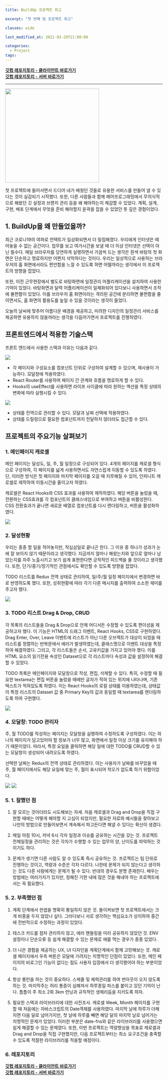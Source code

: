 ```yaml
---
title: BuildUp 프로젝트 회고

excerpt: "첫 번째 팀 프로젝트 회고"

classes: wide

last_modified_at: 2021-03-29T21:00:00

categories:
  - Project
tags:
---
```


[**깃헙 레포지토리 - 클라이언트 바로가기**](https://github.com/codestates/BuildUp-client)  
[**깃헙 레포지토리 - 서버 바로가기**](https://github.com/codestates/BuildUp-server)

---

<img src="https://drive.google.com/uc?export=view&id=1l-cvsOltC1QdAuz6pXDh6t59oDi4orUH" width=300px/>

첫 프로젝트에 들어서면서 드디어 내가 배웠던 것들로 유용한 서비스를 만들어 낼 수 있다는 것이 실감되기 시작했다. 또한, 다른 사람들과 함께 페어프로그래밍에서 무의식적으로 해왔던 깃 설정과 브랜치 관리 등을 왜 해야하는지 체감할 수 있었다. 계획, 설계, 구현, 배포 단계에서 무엇을 준비 해야할지 윤곽을 잡을 수 있었던 뜻 깊은 경험이었다.

## 1. BuildUp을 왜 만들었을까?

최근 코로나19의 여파로 언택트가 일상화되면서 더 밀접해졌다. 우리에게 인터넷은 떼어놓을 수 없는 공간이다. 업무를 보고 여가시간을 보낼 때 더 이상 인터넷은 선택이 아닌 필수다. 매일 브라우저를 당연하게 실행하면서 가끔씩 드는 생각은 흰색 바탕의 첫 화면은 단순하고 명료하지만 어쩐지 삭막하다는 것이다. 우리는 일상적으로 사용하는 브라우저의 홈 화면에서라도 편안함을 느낄 수 있도록 하면 어떨까라는 생각에서 이 프로젝트의 방향을 잡았다.

또한, 이전 근무현장에서 별도로 바탕화면에 일정관리 어플리케이션을 설치하여 사용한 기억이 있었다. 바탕화면과 달력 어플리케이션이 일체화되어 있다보니 사용하면서 조작에 불편함이 있었다. 이를 브라우저 홈 화면이라는 격리된 공간에 분리하면 불편함을 줄이면서도, 홈 화면의 활용도를 높일 수 있을 것이라는 생각이 들었다.

오늘의 날씨에 맞추어 아름다운 배경을 제공하고, 미려한 디자인의 일정관리 서비스를 제공하면 유용하지 않을까라는 생각을 다듬어가면서 프로젝트를 진행하였다.

## 프론트엔드에서 적용한 기술스택

프론트 엔드에서 사용한 스택과 이유는 다음과 같다.

<img src="https://img.shields.io/badge/React-20232A?style=for-the-badge&logo=react&logoColor=61DAFB"/>

- 각 페이지와 구성요소를 컴포넌트 단위로 구성하여 설계할 수 있으며, 재사용이 가능하다. 모달창에 적용하였다.
- React Router를 사용하여 페이지 간 관계와 흐름을 명료하게 할 수 있다.
- Hooks의 useEffect를 사용하면 라이프 사이클에 따라 원하는 액션을 특정 상태의 변화에 따라 실행시킬 수 있다.

<img src="https://img.shields.io/badge/Redux-593D88?style=for-the-badge&logo=redux&logoColor=white"/>

- 상태를 전역으로 관리할 수 있다. 모달과 날짜 선택에 적용하였다.
- 상태를 드릴링으로 필요한 컴포넌트까지 전달하지 않더라도 접근할 수 있다.

## 프로젝트의 주요기능 살펴보기

### 1. 메인페이지 캐로셀

메인 페이지는 달성도, 일, 주, 월 일정으로 구성되어 있다. 4개의 페이지를 캐로셀 형식으로 구성하여, 각 페이지를 넓게 사용하면서도 자연스럽게 이동할 수 있도록 하였다. 단, 이러한 방식은 첫 페이지와 마지막 페이지를 오갈 때 지루해질 수 있어, 인피니트 캐로셀로 제작하여 이동시간을 줄이고자 하였다.

캐로셀은 React Hooks와 CSS 효과를 사용하여 제작하였다. 해당 버튼을 눌렀을 때, 전환하는 CSS효과를 각 컴포넌트의 클래스네임으로 부여하고 버튼을 비활성한다. CSS 전환효과가 끝나면 새로운 배열로 컴포넌트를 다시 랜더링하고, 버튼을 활성화하였다.

<img src="https://drive.google.com/uc?export=view&id=15nFZta9TZ6GOQhcixyxQ9rh1IvDIB8MI">

### 2. 달성현황

우리는 종종 할 일을 적어놓지만, 작심삼일로 끝나곤 한다. 그 이유 중 하나가 성과가 눈에 잘 보이지 않기 때문이라고 생각했다. 지금까지 얼마나 해왔는지와 앞으로 얼마나 남았는지를 자주 노출시키고 보기 쉽게 표현한다면 긍적적인 피드백을 줄 것이라고 생각했다. 또한, 단기/중기/장기적인 관점에서도 확인할 수 있도록 방향을 잡았다.

TODO 리스트를 Redux 전역 상태로 관리하여, 일/주/월 일정 페이지에서 변경하면 바로 반영하도록 했다. 또한, 성취현황에 따라 각기 다른 메시지를 출력하여 소소한 재미를 주고자 했다.

<img src="https://drive.google.com/uc?export=view&id=1lfkwXF4pZpEyIpW2LFQfwAjRpmq4fImu">

### 3. TODO 리스트 Drag & Drop, CRUD

각 목록의 리스트들을 Drag & Drop으로 언제 어디서든 수정할 수 있도록 편이성을 제공하고자 했다. 이 기능은 HTML의 드래그 이벤트, React Hooks, CSS로 구현하였다. Drag Enter, Over, Leave 이벤트에 리스트가 아닌 다른 오브젝트가 대상이 되었을 때 리스트를 정렬하는 반복문에서 에러가 발생하였는데, 클래스명으로 이벤트 대상을 특정하여 해결하였다. 그리고, 각 리스트들은 순서, 고유키값을 가지고 있어야 했다. 이를 HTML 요소의 읽기전용 속성인 Dataset으로 각 리스트마다 속성과 값을 설정하여 해결할 수 있었다.

TODO 목록은 메인페이지와 모달창으로 작성, 편집, 삭제할 수 있다. 특히, 수정할 때 필요한 textarea는 편집 버튼을 눌렀을 때에만 글자가 적혀 있는 위치에 나타나며, 기존 텍스트가 적혀있도록 하였다. 이는 React Hooks의 로컬 상태를 이용하였는데, 상태값이 특정 리스트의 Dataset 값 중 Primary Key의 값과 동일할 때 textarea를 렌더링하도록 하여 구현했다.

<img src="https://drive.google.com/uc?export=view&id=17EsIVWIu6brCYZFT7jM6ZzezxFQ3y0h-">

### 4. 모달창: TODO 관리자

주, 월 TODO를 작성하는 페이지는 모달창을 실행하여 수정하도록 구성하였다. 이는 하나의 페이지가 담고있어야 할 정보가 너무 많고, 화면에서 일정 이상 크기를 유지해야 하기 때문이었다. 따라서, 특정 요일을 클릭하면 해당 일에 대한 TODO를 CRUD할 수 있는 모달창이 생성되어 내려오도록 하였다.

선택한 날짜는 Redux의 전역 상태로 관리하였다. 이는 사용자가 날짜를 바꾸었을 때 주, 월 페이지에서도 해당 요일에 맞는 주, 월이 표시되어 착오가 없도록 하기 위함이었다.

<img src="https://drive.google.com/uc?export=view&id=1dlf1IqOqemRP8h8IIdiKb8dK0ctIRce2">
<img src="https://drive.google.com/uc?export=view&id=1S-G_GSe5sBiuFHBjdZLR-UkbjAv6RlSp">

### 5. 1. 잘했던 점

1. 잘 모르는 것이더라도 시도해보는 자세. 처음 캐로셀과 Drag and Drop을 직접 구현할 때에는 어떻게 해야할 지 고심이 되었지만, 필요한 자료와 예시들을 찾아보고 나만의 방법으로 만들어보면서 계속해서 파고든다면 해낼 수 있다는 확신이 생겼다.

2. 매일 아침 10시, 저녁 6시 각자 일정과 이슈를 공유하는 시간을 갖는 것. 프로젝트 전체일정을 관리하는 것은 각자가 수행할 수 있는 업무의 양, 난이도를 파악하는 것이기도 하다.

3. 문제가 생기면 다른 사람도 알 수 있도록 즉시 공유하는 것. 프로젝트는 팀 단위로 진행하는 것이고, 역량과 수준은 각자 다르다. 나한테 문제가 되지 않는다고 생각하는 것도 다른 사람에게는 문제가 될 수 있다. 반대의 경우도 분명 존재한다. 배우는 방법에는 여러가지가 있지만, 정해진 기한 내에 많은 것을 해내야 하는 프로젝트에서는 꼭 필요했다.

### 5. 2. 부족했던 점

1. 계획 단계에서 컨셉을 명확히 통일하지 않은 것. 돌이켜보면 첫 프로젝트에서는 크게 비중을 두지 않았나 싶다. 그러다보니 서로 생각하는 핵심요소가 상이하여 중간에 전반적으로 수정하는 과정이 있었다.

2. 테스크 카드를 점차 관리하지 않고, 에러 핸들링을 미리 공유하지 않았던 것. ENV 설정이나 단순오류 등 쉽게 해결할 수 있는 문제로 애를 먹는 경우가 종종 있었다.

3. 더 나은 경험을 제공하는 UX, UI 디자인을 계획단계에서 함께 고민해보는 것. 캐로셀 페이지에서 우측 버튼은 모달에 가려지는 치명적인 단점이 있었다. 또한, 메인 페이지의 비로그인 기능이 없다는 점도 사용자 입장에서 더 생각했어야 하는 부분이었다.

4. 항상 롱런을 하는 것이 중요하다. 스케줄 및 체력관리를 하여 번아웃이 오지 않도록 하는 것. 마지막주는 허리 통증이 심해져서 하루종일 파스를 붙이고 있던 기억이 난다. 틈틈이 주 최소 2회 3km 런닝과 규칙적인 생체리듬을 지키도록 하자.

5. 필요한 스택과 라이브러리에 대한 사전조사. 캐로셀 Week, Month 페이지를 구현할 때 처음에는 자바스크립트의 Date객체를 사용하였다. 마지막 날에 하루가 더해지면 다음 달로 넘어가지만, 첫 날에 하루를 빼면 해당 달의 마지막 날로 넘어가는 치명적인 문제가 있었다. 이러한 부분은 date-fns와 같은 라이브러리를 사용했으면 쉽게 해결할 수 있는 문제였다. 또한, 이번 프로젝트는 역량향상을 목표로 캐로셀과 Drag and Drop을 직접 구현했지만, 다음 프로젝트부터는 최소 요구조건을 충족할 수 있도록 적절한 라이브러리를 적용할 예정이다.

### 6. 레포지토리

[**깃헙 레포지토리 - 클라이언트 바로가기**](https://github.com/codestates/BuildUp-client)  
[**깃헙 레포지토리 - 서버 바로가기**](https://github.com/codestates/BuildUp-server)
